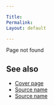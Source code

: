 ```yaml
---

Title: 
Permalink: 
Layout: default

---
```


Page not found

## See also

- [Cover page](index)
- [Source name](http://example.net/)
- [Source name](http://example.net/)


    
